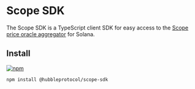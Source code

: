 # Scope SDK

The Scope SDK is a TypeScript client SDK for easy access to the [Scope price oracle aggregator](https://github.com/hubbleprotocol/scope/) for Solana.

## Install

[![npm](https://img.shields.io/npm/v/@hubbleprotocol/scope-sdk)](https://www.npmjs.com/package/@hubbleprotocol/scope-sdk)

```shell
npm install @hubbleprotocol/scope-sdk
```